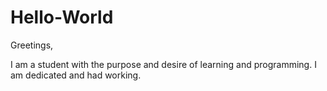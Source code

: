 # Hello-World

Greetings,

I am a student with the purpose and desire of learning and programming. I am dedicated and had working.

